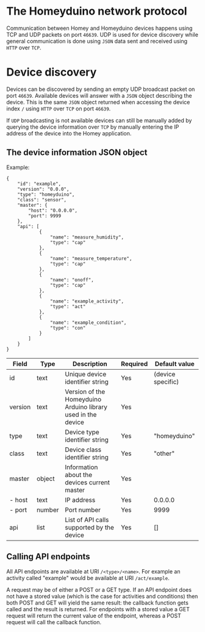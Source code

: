# The Homeyduino network protocol

Communication between Homey and Homeyduino devices happens using TCP and UDP packets on port ```46639```. UDP is used for device discovery while general communication is done using ```JSON``` data sent and received using ```HTTP``` over ```TCP```.

# Device discovery
Devices can be discovered by sending an empty UDP broadcast packet on port ```46639```. Available devices will answer with a ```JSON``` object describing the device. This is the same ```JSON``` object returned when accessing the device index ```/``` using ```HTTP``` over ```TCP``` on port ```46639```.

If ```UDP``` broadcasting is not available devices can still be manually added by querying the device information over ```TCP``` by manually entering the IP address of the device into the Homey application.

## The device information JSON object

Example:
```
{
	"id": "example",
	"version": "0.0.0",
	"type": "homeyduino",
	"class": "sensor",
	"master": {
		"host": "0.0.0.0",
		"port": 9999
	},
	"api": [
			{
				"name": "measure_humidity",
				"type": "cap"
			},
			{
				"name": "measure_temperature",
				"type": "cap"
			},
			{
				"name": "onoff",
				"type": "cap"
			},
			{
				"name": "example_activity",
				"type": "act"
			},
			{
				"name": "example_condition",
				"type": "con"
			}
		]
	}
}
```

| Field             | Type      | Description                                                                               | Required | Default value       |
|-------------------|-----------|-------------------------------------------------------------------------------------------|----------|---------------------|
| id                | text      | Unique device identifier string                                                           | Yes      | (device specific)   |
| version           | text      | Version of the Homeyduino Arduino library used in the device                              | Yes      |                     |  
| type              | text      | Device type identifier string                                                             | Yes      | "homeyduino"        |
| class             | text      | Device class identifier string                                                            | Yes      | "other"             |
| master            | object    | Information about the devices current master                                              | Yes      |                     |
|   - host          | text      | IP address                                                                                | Yes      | 0.0.0.0             |
|   - port          | number    | Port number                                                                               | Yes      | 9999                |
| api               | list      | List of API calls supported by the device                                                 | Yes      | []                  |

## Calling API endpoints
All API endpoints are available at URI ```/<type>/<name>```. For example an activity called "example" would be available at URI ```/act/example```.

A request may be of either a POST or a GET type. If an API endpoint does not have a stored value (which is the case for activities and conditions) then both POST and GET will yield the same result: the callback function gets called and the result is returned.
For endpoints with a stored value a GET request will return the current value of the endpoint, whereas a POST request will call the callback function.
